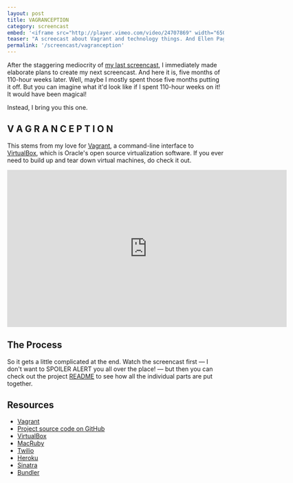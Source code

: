 ```yaml
---
layout: post
title: VAGRANCEPTION
category: screencast
embed: '<iframe src="http://player.vimeo.com/video/24707869" width="650" height="366" frameborder="0"></iframe>'
teaser: "A screecast about Vagrant and technology things. And Ellen Page."
permalink: '/screencast/vagranception'
---
```


After the staggering mediocrity of [my last screencast][1], I immediately made
elaborate plans to create my next screencast. And here it is, five months of
110-hour weeks later. Well, maybe I mostly spent those five months putting it
off. But you can imagine what it'd look like if I spent 110-hour weeks on it!
It would have been magical!

Instead, I bring you this one.

## V A G R A N C E P T I O N

This stems from my love for [Vagrant][2], a command-line interface to
[VirtualBox][3], which is Oracle's open source virtualization software. If you
ever need to build up and tear down virtual machines, do check it out.

<iframe src="http://player.vimeo.com/video/24707869" width="650" height="366" frameborder="0"></iframe>

## The Process

So it gets a little complicated at the end. Watch the screencast first — I
don't want to SPOILER ALERT you all over the place! — but then you can check
out the project [README][4] to see how all the individual parts are put
together.

## Resources

- [Vagrant][3]
- [Project source code on GitHub][5]
- [VirtualBox][2]
- [MacRuby][6]
- [Twilio][7]
- [Heroku][8]
- [Sinatra][9]
- [Bundler][10]

[1]:  http://zachholman.com/2011/01/automating-inefficiencies/
[2]:  http://vagrantup.com
[3]:  http://www.virtualbox.org
[4]:  https://github.com/holman/vagranception#readme
[5]:  https://github.com/holman/vagranception
[6]:  http://www.macruby.org
[7]:  http://www.twilio.com
[8]:  http://www.heroku.com
[9]:  http://www.sinatrarb.com
[10]: http://gembundler.com
